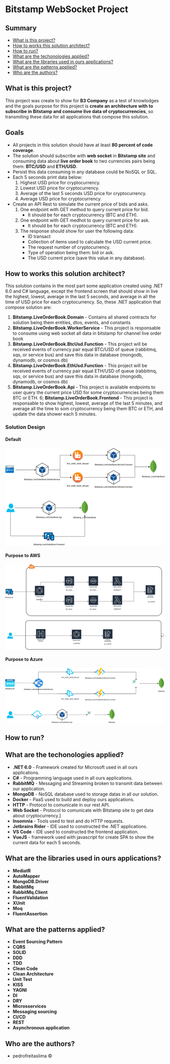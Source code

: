 # Bitstamp WebSocket Project

## Summary
+ [What is this project?](#whatis)
+ [How to works this solution architect?](#solutionarchitectworks)
+ [How to run?](#howtorun)
+ [What are the techonologies applied?](#techonologies)
+ [What are the libraries used in ours applications?](#libraries)
+ [What are the patterns applied?](#patterns)
+ [Who are the authors?](#authors)

## <a name="whatis">What is this project?</a>
This project was create to show for **B3 Company** as a test of knowlodges and the goals purpose for this project is **create an architecture with to subscribe in Bitstamp and consume live data of cryptocurrencies**, so transmiting these data for all applications that compose this solution.

## Goals
- All projects in this solution should have at least **80 percent of code coverage**.
- The solution should subscribe with **web socket** in **Bitstamp site** and consuming data about **live order book** to two currencies pairs being them: **BTC/USD** and **ETH/USD**.
- Persist this data consuming in any database could be NoSQL or SQL.
- Each 5 seconds print data below:
    1. Highest USD price for cryptocurrency.
    2. Lowest USD price for cryptocurrency.
    3. Average of the last 5 seconds USD price for cryptocurrency.
    4. Average USD price for cryptocurrency.
- Create an API Rest to simulate the current price of bids and asks.
    1. One endpoint with GET method to query current price for bid.
        - It should be for each cryptocurrency (BTC and ETH). 
    2. One endpoint with GET medhot to query current price for ask.
        - It should be for each cryptocurrency (BTC and ETH).
    3. The response should show for user the following data:
        - ID transact
        - Collection of items used to calculate the USD current price.
        - The request number of cryptocurrency.
        - Type of operation being them: bid or ask.
        - The USD current price (save this value in any database).

## <a name="solutionarchitectworks">How to works this solution architect?</a>
This solution contains in the most part some application created using .NET 6.0 and C# language, except the frontend screen that should show in live the highest, lowest, average in the last 5 seconds, and average in all the time of USD price for each cryptocurrency.
So, these .NET application that compose solution are:
1. **Bitstamp.LiveOrderBook.Domain** - Contains all shared contracts for solution being them entities, dtos, events, and constants
2. **Bitstamp.LiveOrderBook.WorkerService** - This project is responsable to consume using web socket all data in bitstamp for channel live order book
3. **Bitstamp.LiveOrderBook.BtcUsd.Function** - This project will be received events of currency pair equal BTC/USD of queue (rabbitmq, sqs, or service bus) and save this data in database (mongodb, dynamodb, or cosmos db)
4. **Bitstamp.LiveOrderBook.EthUsd.Function** - This project will be received events of currency pair equal ETH/USD of queue (rabbitmq, sqs, or service bus) and save this data in database (mongodb, dynamodb, or cosmos db)
5. **Bitstamp.LiveOrderBook.Api** - This project is available endpoints to user query the current price USD for some cryptocurrencies being them BTC or ETH.
6; **Bitstamp.LiveOrderBook.Frontend** - This project is responsable to show highest, lowest, average of the last 5 minutes, and average all the time to som cryptocurrency being them BTC or ETH, and update the data shower each 5 minutes.

### Solution Design
#### Default
![Solution in Azure](https://github.com/pedrofreitaslima/B3ProjectTest/blob/main/docs/images/BitstampDefault.svg)

#### Purpose to AWS
![Solution in Azure](https://github.com/pedrofreitaslima/B3ProjectTest/blob/main/docs/images/BitstampAWS.svg)

#### Purpose to Azure
![Solution in Azure](https://github.com/pedrofreitaslima/B3ProjectTest/blob/main/docs/images/BitstampAzure.svg)

## <a name="howtorun">How to run?</a>


## <a name="technologies">What are the techonologies applied?</a>
- **.NET 6.0** - Framework created for Microsoft used in all ours applications.
- **C#** - Programming language used in all ours applications.
- **RabbitMQ** - Messaging and Streaming broken to transmit data between our application.
- **MongoDB** - NoSQL database used to storage datas in all our solution.
- **Docker** - PaaS used to build and deploy ours applications.
- **HTTP** - Protocol to comunicate in our rest API.
- **Web Socket** - Protocol to comunicate with Bitstamp site to get data about cryptocurrency.]
- **Insomnia** - Tools used to test and do HTTP requests.
- **Jetbrains Rider** - IDE used to constructed the .NET applications.
- **VS Code** - IDE used to constructed the frontend application.
- **VueJS** - framework used with javascript for create SPA to show the current data for each 5 seconds.

## <a name="libraries">What are the libraries used in ours applications?</a>
- **MediatR**
- **AutoMapper**
- **MongoDB.Driver**
- **RabbitMq**
- **RabbitMq.Client**
- **FluentValidation**
- **XUnit**
- **Moq** 
- **FluentAssertion**

## <a name="patterns">What are the patterns applied?</a>
- **Event Sourcing Pattern**
- **CQRS**
- **SOLID**
- **DDD**
- **TDD**
- **Clean Code**
- **Clean Architecture**
- **Unit Test**
- **KISS**
- **YAGNI**
- **DI**
- **DRY**
- **Microsservices**
- **Messaging sourcing**
- **CI/CD**
- **REST**
- **Asynchronous application**

## <a name="authors">Who are the authors?</a>
- pedrofreitaslima &copy;
